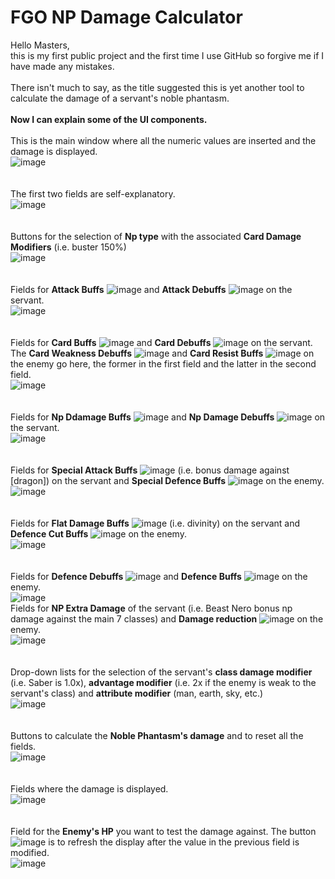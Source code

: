 ﻿# FGO NP Damage Calculator
 
Hello Masters,  
this is my first public project and the first time I use GitHub so forgive me if I have made any mistakes.  
 \
There isn't much to say, as the title suggested this is yet another tool to calculate the damage of a servant's noble phantasm.
\
\
**Now I can explain some of the UI components.**\
\
This is the main window where all the numeric values are inserted and the damage is displayed.\
![image](https://user-images.githubusercontent.com/132686729/236614568-26ef147b-5ff6-473b-a278-119faf1ac333.png)\
\
\
The first two fields are self-explanatory.\
![image](https://user-images.githubusercontent.com/132686729/236614834-e3a93f72-bd09-4816-a8c0-75b4ce467e1f.png)\
\
\
Buttons for the selection of **Np type** with the associated **Card Damage Modifiers** (i.e. buster 150%)\
![image](https://user-images.githubusercontent.com/132686729/236614965-47321dc8-a97d-470f-9ce6-e516eb0abcae.png)\
\
\
Fields for **Attack Buffs** ![image](https://user-images.githubusercontent.com/132686729/236616051-ac5d1094-6dc8-4961-bea3-cc53c96efbac.png) and **Attack Debuffs** ![image](https://user-images.githubusercontent.com/132686729/236616115-6a0b5636-c798-43e8-8d08-00504ea72951.png)
 on the servant.\
![image](https://user-images.githubusercontent.com/132686729/236616014-603d9f1f-8cb5-4777-8d07-6f58156af4ed.png)\
\
\
Fields for **Card Buffs** ![image](https://user-images.githubusercontent.com/132686729/236616337-92be5448-4641-409a-9fcc-3a3aab2edfee.png)
 and **Card Debuffs** ![image](https://user-images.githubusercontent.com/132686729/236616343-5924f66d-273c-4c0d-a19d-07ad89676f00.png)
 on the servant.\
 The **Card Weakness Debuffs** ![image](https://user-images.githubusercontent.com/132686729/236617091-4ac58fd2-7d20-4ae5-826a-7bc9c31ce502.png) and **Card Resist Buffs** ![image](https://user-images.githubusercontent.com/132686729/236617116-9ea39215-7ba1-49d6-9ab2-c7fa3eb40a3e.png) on the enemy go here, the former in the first field and the latter in the second field.\
 ![image](https://user-images.githubusercontent.com/132686729/236616365-72838d00-8c46-415e-8a27-2f0894f4d596.png)\
 \
 \
Fields for **Np Ddamage Buffs** ![image](https://user-images.githubusercontent.com/132686729/236616737-d5973f44-bddd-457e-ae8f-de139ec5d74b.png)
and **Np Damage Debuffs** ![image](https://user-images.githubusercontent.com/132686729/236616752-fb0b524e-2853-4712-a5dd-5bb82a82eaf0.png) on the servant.\
![image](https://user-images.githubusercontent.com/132686729/236616795-63fd7eb5-8f09-4b35-bb46-0fb82e620121.png)\
\
\
Fields for **Special Attack Buffs** ![image](https://user-images.githubusercontent.com/132686729/236617603-b6d4dfa0-7183-40b1-ad88-2efaa26dfac3.png) (i.e. bonus damage against [dragon]) on the servant and **Special Defence Buffs** ![image](https://user-images.githubusercontent.com/132686729/236617612-0d911009-c191-4f05-959d-60963634477b.png)
on the enemy.\
![image](https://user-images.githubusercontent.com/132686729/236616910-f8ad5cf5-128c-494a-a3d7-a58096d6ff35.png)\
\
\
Fields for **Flat Damage Buffs** ![image](https://user-images.githubusercontent.com/132686729/236617859-66298e13-2fe5-4990-8ecb-af73d27c3b77.png)
 (i.e. divinity) on the servant and **Defence Cut Buffs** ![image](https://user-images.githubusercontent.com/132686729/236617885-7e66ad49-bf1b-45ff-ab53-414fecb00801.png)
on the enemy.\
![image](https://user-images.githubusercontent.com/132686729/236617892-d91b53e3-80ac-4f35-ae8b-7cd21de51bdc.png)\
\
\
Fields for **Defence Debuffs** ![image](https://user-images.githubusercontent.com/132686729/236618205-1b965ec4-c95d-429b-a85b-afcb3c6cb07c.png)
 and **Defence Buffs** ![image](https://user-images.githubusercontent.com/132686729/236618215-b7721b46-6338-4a87-b847-0ee4d8526e9e.png)
 on the enemy.\
![image](https://user-images.githubusercontent.com/132686729/236618152-8dbf2f37-3407-4f60-84d0-46e80ef60d4f.png)\
Fields for **NP Extra Damage** of the servant (i.e. Beast Nero bonus np damage against the main 7 classes) and **Damage reduction** ![image](https://user-images.githubusercontent.com/132686729/236618351-4a656882-61e7-42dc-8d43-b12858da0b3e.png)
 on the enemy.\
![image](https://user-images.githubusercontent.com/132686729/236618247-acbc7bfc-0716-434c-9396-73fdf6837fdb.png)\
\
\
Drop-down lists for the selection of the servant's **class damage modifier** (i.e. Saber is 1.0x), **advantage modifier** (i.e. 2x if the enemy is weak to the servant's class) and **attribute modifier** (man, earth, sky, etc.)\
![image](https://user-images.githubusercontent.com/132686729/236618876-55e8b672-71ba-4989-a8d6-7ed3c2d4f004.png)\
\
\
Buttons to calculate the **Noble Phantasm's damage** and to reset all the fields.\
![image](https://user-images.githubusercontent.com/132686729/236617737-b130db35-5b31-4cff-a460-377980a127a4.png)\
\
\
Fields where the damage is displayed.\
![image](https://user-images.githubusercontent.com/132686729/236619110-1c88e41f-fd6f-48da-8334-816eb55c41a4.png)\
\
\
Field for the **Enemy's HP** you want to test the damage against. The button ![image](https://user-images.githubusercontent.com/132686729/236620253-3468bc9e-a669-4f75-b9b4-9c8f985fc66f.png)
 is to refresh the display after the value in the previous field is modified.\
![image](https://user-images.githubusercontent.com/132686729/236620270-1d6b8f51-4a4f-474a-9b2e-5334c55303fc.png)




  
  
